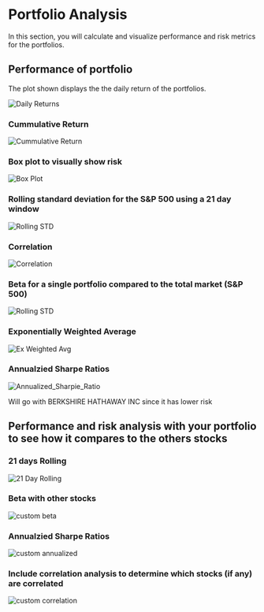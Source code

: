 # Portfolio Analysis
In this section, you will calculate and visualize performance and risk metrics for the portfolios.

## Performance of portfolio

The plot shown displays the the daily return of the portfolios.

![Daily Returns](Resources/Images/performance.png)

### Cummulative Return

![Cummulative Return](Resources/Images/cumulative.png)

### Box plot to visually show risk

![Box Plot](Resources/Images/box_risk.png)

### Rolling standard deviation for the S&P 500 using a 21 day window

![Rolling STD](Resources/Images/21_SP500_21Rolling_std.png)

### Correlation

![Correlation](Resources/Images/correlation.png)

### Beta for a single portfolio compared to the total market (S&P 500)

![Rolling STD](Resources/Images/beta_calculated.png)

### Exponentially Weighted Average

![Ex Weighted Avg](Resources/Images/exponentially_weighted_average.png)

### Annualzied Sharpe Ratios

![Annualized_Sharpie_Ratio](Resources/Images/annualized_sharpie_ratio.png)

Will go with BERKSHIRE HATHAWAY INC since it has lower risk

## Performance and risk analysis with your portfolio to see how it compares to the others stocks

### 21 days Rolling

![21 Day Rolling](Resources/Images/combined_rolling_custom.png)

### Beta with other stocks

![custom beta](Resources/Images/custom_beta.png)

### Annualzied Sharpe Ratios

![custom annualized](Resources/Images/combined_sharpe_custom.png)

### Include correlation analysis to determine which stocks (if any) are correlated

![custom correlation](Resources/Images/custom_correlation.png)